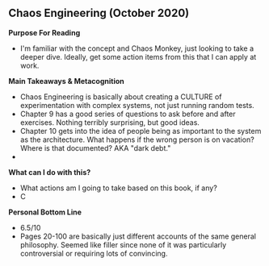 ## Chaos Engineering (October 2020)

**Purpose For Reading**
- I'm familiar with the concept and Chaos Monkey, just looking to take a deeper dive. Ideally, get some action items from this that I can apply at work.
 
**Main Takeaways & Metacognition**
- Chaos Engineering is basically about creating a CULTURE of experimentation with complex systems, not just running random tests.
- Chapter 9 has a good series of questions to ask before and after exercises. Nothing terribly surprising, but good ideas.
- Chapter 10 gets into the idea of people being as important to the system as the architecture. What happens if the wrong person is on vacation? Where is that documented? AKA "dark debt."
- 

**What can I do with this?**
- What actions am I going to take based on this book, if any?
- C

**Personal Bottom Line**
- 6.5/10
- Pages 20-100 are basically just different accounts of the same general philosophy. Seemed like filler since none of it was particularly controversial or requiring lots of convincing.
<!--stackedit_data:
eyJoaXN0b3J5IjpbMTQxNzUzNTEzOCwtMjAxOTk1ODQ0MywtMT
IyMzkzMTE5LC0xMzAyOTg4ODEyLC0xMDI5Mzk1OTM3XX0=
-->